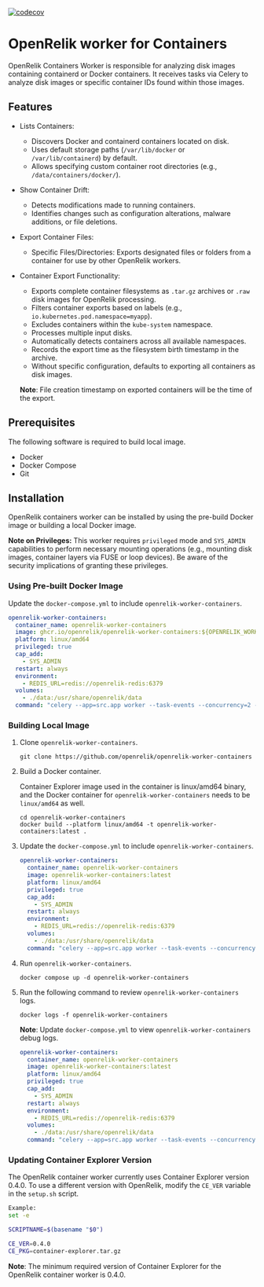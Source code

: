 [![codecov](https://codecov.io/github/openrelik/openrelik-worker-containers/graph/badge.svg?token=TMSHQ9KNO5)](https://codecov.io/github/openrelik/openrelik-worker-containers)

# OpenRelik worker for Containers

OpenRelik Containers Worker is responsible for analyzing disk images containing containerd or Docker containers. It receives tasks via Celery to analyze disk images or specific container IDs found within those images.

## Features

- Lists Containers:
  - Discovers Docker and containerd containers located on disk.
  - Uses default storage paths (`/var/lib/docker` or `/var/lib/containerd`) by default.
  - Allows specifying custom container root directories (e.g., `/data/containers/docker/`).

- Show Container Drift:
  - Detects modifications made to running containers.
  - Identifies changes such as configuration alterations, malware additions, or file deletions.

- Export Container Files:
  - Specific Files/Directories: Exports designated files or folders from a container for use by other OpenRelik workers.

- Container Export Functionality:
  - Exports complete container filesystems as `.tar.gz` archives or `.raw` disk images for OpenRelik processing.
  - Filters container exports based on labels (e.g., `io.kubernetes.pod.namespace=myapp`).
  - Excludes containers within the `kube-system` namespace.
  - Processes multiple input disks.
  - Automatically detects containers across all available namespaces.
  - Records the export time as the filesystem birth timestamp in the archive.
  - Without specific configuration, defaults to exporting all containers as disk images.

  **Note**: File creation timestamp on exported containers will be the time of the export.

## Prerequisites

The following software is required to build local image.

- Docker
- Docker Compose
- Git

## Installation

OpenRelik containers worker can be installed by using the pre-build Docker image or building a
local Docker image.

**Note on Privileges:** This worker requires `privileged` mode and `SYS_ADMIN` capabilities to perform necessary mounting operations (e.g., mounting disk images, container layers via FUSE or loop devices). Be aware of the security implications of granting these privileges.


### Using Pre-built Docker Image

Update the `docker-compose.yml` to include `openrelik-worker-containers`.

```yaml
openrelik-worker-containers:
  container_name: openrelik-worker-containers
  image: ghcr.io/openrelik/openrelik-worker-containers:${OPENRELIK_WORKER_CONTAINERS_VERSION}
  platform: linux/amd64
  privileged: true
  cap_add:
    - SYS_ADMIN
  restart: always
  environment:
    - REDIS_URL=redis://openrelik-redis:6379
  volumes:
    - ./data:/usr/share/openrelik/data
  command: "celery --app=src.app worker --task-events --concurrency=2 --loglevel=INFO -Q openrelik-worker-containers"
```

### Building Local Image

1. Clone `openrelik-worker-containers`.

    ```shell
    git clone https://github.com/openrelik/openrelik-worker-containers
    ```

2. Build a Docker container.

    Container Explorer image used in the container is linux/amd64 binary, and the Docker container for
    `openrelik-worker-containers` needs to be `linux/amd64` as well.

    ```shell
    cd openrelik-worker-containers
    docker build --platform linux/amd64 -t openrelik-worker-containers:latest .
    ```

3. Update the `docker-compose.yml` to include `openrelik-worker-containers`.

    ```yaml
    openrelik-worker-containers:
      container_name: openrelik-worker-containers
      image: openrelik-worker-containers:latest
      platform: linux/amd64
      privileged: true
      cap_add:
        - SYS_ADMIN
      restart: always
      environment:
        - REDIS_URL=redis://openrelik-redis:6379
      volumes:
        - ./data:/usr/share/openrelik/data
      command: "celery --app=src.app worker --task-events --concurrency=2 --loglevel=INFO -Q openrelik-worker-containers"
    ```

4. Run `openrelik-worker-containers`.

    ```shell
    docker compose up -d openrelik-worker-containers
    ```

5. Run the following command to review `openrelik-worker-containers` logs.

    ```shell
    docker logs -f openrelik-worker-containers
    ```

    **Note**: Update `docker-compose.yml` to view `openrelik-worker-containers` debug logs.

    ```yaml
    openrelik-worker-containers:
      container_name: openrelik-worker-containers
      image: openrelik-worker-containers:latest
      platform: linux/amd64
      privileged: true
      cap_add:
        - SYS_ADMIN
      restart: always
      environment:
        - REDIS_URL=redis://openrelik-redis:6379
      volumes:
        - ./data:/usr/share/openrelik/data
      command: "celery --app=src.app worker --task-events --concurrency=2 --loglevel=DEBUG -Q openrelik-worker-containers"
    ```

### Updating Container Explorer Version

The OpenRelik container worker currently uses Container Explorer version 0.4.0. To use a different version with OpenRelik, modify the `CE_VER` variable in the `setup.sh` script.

```bash
Example:
set -e

SCRIPTNAME=$(basename "$0")

CE_VER=0.4.0
CE_PKG=container-explorer.tar.gz
```

**Note**: The minimum required version of Container Explorer for the OpenRelik container worker is 0.4.0.

